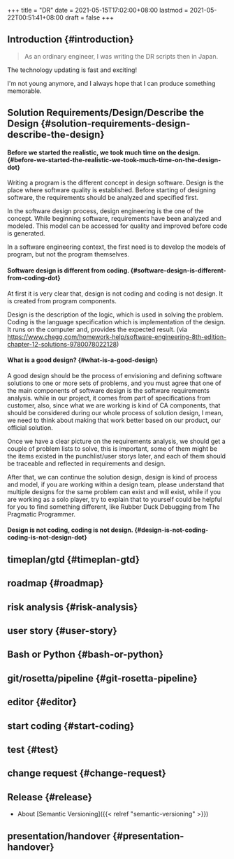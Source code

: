 +++
title = "DR"
date = 2021-05-15T17:02:00+08:00
lastmod = 2021-05-22T00:51:41+08:00
draft = false
+++

## Introduction {#introduction}

> As an ordinary engineer, I was writing the DR scripts then in Japan.

The technology updating is fast and exciting!

I'm not young anymore, and I always hope that I can produce something memorable.


## Solution Requirements/Design/Describe the Design {#solution-requirements-design-describe-the-design}


#### Before we started the realistic, we took much time on the design. {#before-we-started-the-realistic-we-took-much-time-on-the-design-dot}

Writing a program is the different concept in design software. Design is the
place where software quality is established. Before starting of designing
software, the requirements should be analyzed and specified first.

In the software design process, design engineering is the one of the concept.
While beginning software, requirements have been analyzed and modeled. This
model can be accessed for quality and improved before code is generated.

In a software engineering context, the first need is to develop the models of
program, but not the program themselves.


#### Software design is different from coding. {#software-design-is-different-from-coding-dot}

At first it is very clear that, design is not coding and coding is not design.
It is created from program components.

Design is the description of the logic, which is used in solving the problem.
Coding is the language specification which is implementation of the design.  It
runs on the computer and, provides the expected result.  (via
<https://www.chegg.com/homework-help/software-engineering-8th-edition-chapter-12-solutions-9780078022128>)


#### What is a good design? {#what-is-a-good-design}

A good design should be the process of envisioning and defining software
solutions to one or more sets of problems, and you must agree that one of the
main components of software design is the software requirements analysis. while
in our project, it comes from part of specifications from customer, also, since
what we are working is kind of CA components, that should be considered during
our whole process of solution design, I mean, we need to think about making that
work better based on our product, our official solution.

Once we have a clear picture on the requirements analysis, we should get a
couple of problem lists to solve, this is important, some of them might be the
items existed in the punchlist/user storys later, and each of them should be
traceable and reflected in requirements and design.

After that, we can continue the solution design, design is kind of process and
model, if you are working within a design team, please understand that multiple
designs for the same problem can exist and will exist, while if you are working
as a solo player, try to explain that to yourself could be helpful for you to
find something different, like Rubber Duck Debugging from The Pragmatic
Programmer.


#### Design is not coding, coding is not design. {#design-is-not-coding-coding-is-not-design-dot}


## timeplan/gtd {#timeplan-gtd}


## roadmap {#roadmap}


## risk analysis {#risk-analysis}


## user story {#user-story}


## Bash or Python {#bash-or-python}


## git/rosetta/pipeline {#git-rosetta-pipeline}


## editor {#editor}


## start coding {#start-coding}


## test {#test}


## change request {#change-request}


## Release {#release}

-   About [Semantic Versioning]({{< relref "semantic-versioning" >}})


## presentation/handover {#presentation-handover}
